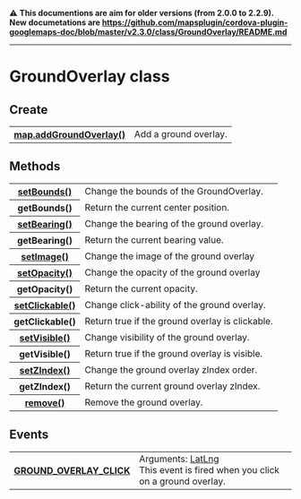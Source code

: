 :warning: **This documentions are aim for older versions (from 2.0.0 to 2.2.9).
New documetations are https://github.com/mapsplugin/cordova-plugin-googlemaps-doc/blob/master/v2.3.0/class/GroundOverlay/README.md**

---------------
# GroundOverlay class

## Create

<table>
    <tr>
        <th><a href="./addGroundOverlay/README.md">map.addGroundOverlay()</a></th>
        <td>Add a ground overlay.</td>
    </tr>
</table>

## Methods

<table>
    <tr>
        <th><a href="./setBounds/README.md">setBounds()</a></th>
        <td>Change the bounds of the GroundOverlay.</td>
    </tr>
    <tr>
        <th>getBounds()</th>
        <td>Return the current center position.</td>
    </tr>
    <tr>
        <th><a href="./setBearing/README.md">setBearing()</a></th>
        <td>Change the bearing of the ground overlay.</td>
    </tr>
    <tr>
        <th>getBearing()</th>
        <td>Return the current bearing value.</td>
    </tr>
    <tr>
        <th><a href="./setImage/README.md">setImage()</a></th>
        <td>Change the image of the ground overlay</td>
    </tr>
    <tr>
        <th><a href="./setOpacity/README.md">setOpacity()</a></th>
        <td>Change the opacity of the ground overlay</td>
    </tr>
    <tr>
        <th>getOpacity()</th>
        <td>Return the current opacity.</td>
    </tr>
    <tr>
        <th><a href="./setClickable/README.md">setClickable()</a></th>
        <td>Change click-ability of the ground overlay.</td>
    </tr>
    <tr>
        <th>getClickable()</th>
        <td>Return true if the ground overlay is clickable.</td>
    </tr>
    <tr>
        <th><a href="./setVisible/README.md">setVisible()</a></th>
        <td>Change visibility of the ground overlay.</td>
    </tr>
    <tr>
        <th>getVisible()</th>
        <td>Return true if the ground overlay is visible.</td>
    </tr>
    <tr>
        <th><a href="./setZIndex/README.md">setZIndex()</a></th>
        <td>Change the ground overlay zIndex order.</td>
    </tr>
    <tr>
        <th>getZIndex()</th>
        <td>Return the current ground overlay zIndex.</td>
    </tr>
    <tr>
        <th><a href="./remove/README.md">remove()</a></th>
        <td>Remove the ground overlay.</td>
    </tr>
</table>

## Events
<table>
    <tr>
        <th><a href="./GROUND_OVERLAY_CLICK/README.md">GROUND_OVERLAY_CLICK</a></th>
        <td>Arguments:  <a href="../LatLng/README.md">LatLng</a><br>This event is fired when you click on a ground overlay.</td>
    </tr>
</table>
